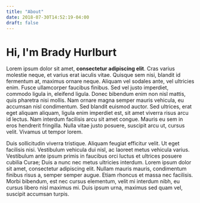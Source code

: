 ```yaml
---
title: "About"
date: 2018-07-30T14:52:19-04:00
draft: false
---
```


# Hi, I'm Brady Hurlburt

Lorem ipsum dolor sit amet, **consectetur adipiscing elit**. Cras varius molestie neque, et varius erat iaculis vitae. Quisque sem nisi, blandit id fermentum at, maximus ornare neque. Aliquam vel sodales ante, vel ultricies enim. Fusce ullamcorper faucibus finibus. Sed vel justo imperdiet, commodo ligula in, eleifend ligula. Donec bibendum enim non nisl mattis, quis pharetra nisi mollis. Nam ornare magna semper mauris vehicula, eu accumsan nisl condimentum. Sed blandit euismod auctor. Sed ultrices, erat eget aliquam aliquam, ligula enim imperdiet est, sit amet viverra risus arcu id lectus. Nam interdum facilisis arcu sit amet congue. Mauris eu sem in eros hendrerit fringilla. Nulla vitae justo posuere, suscipit arcu ut, cursus velit. Vivamus ut tempor lorem.

Duis sollicitudin viverra tristique. Aliquam feugiat efficitur velit. Ut eget facilisis nisi. Vestibulum vehicula dui nisl, ac laoreet metus vehicula varius. Vestibulum ante ipsum primis in faucibus orci luctus et ultrices posuere cubilia Curae; Duis a nunc nec metus ultricies interdum. Lorem ipsum dolor sit amet, consectetur adipiscing elit. Nullam mauris mauris, condimentum finibus risus a, semper semper augue. Etiam rhoncus et massa nec facilisis. Morbi bibendum, est nec cursus elementum, velit mi interdum nibh, eu cursus libero nisl maximus mi. Duis ipsum urna, maximus sed quam vel, suscipit accumsan turpis.


